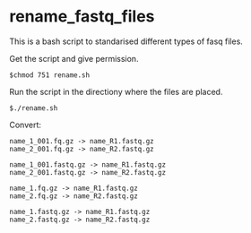 # rename_fastq_files

This is a bash script to standarised different types of fasq files.

Get the script and give permission.
```
$chmod 751 rename.sh
```

Run the script in the directiony where the files are placed.
```
$./rename.sh
```

Convert:
```
name_1_001.fq.gz -> name_R1.fastq.gz
name_2_001.fq.gz -> name_R2.fastq.gz

name_1_001.fastq.gz -> name_R1.fastq.gz
name_2_001.fastq.gz -> name_R2.fastq.gz

name_1.fq.gz -> name_R1.fastq.gz
name_2.fq.gz -> name_R2.fastq.gz

name_1.fastq.gz -> name_R1.fastq.gz
name_2.fastq.gz -> name_R2.fastq.gz
```
